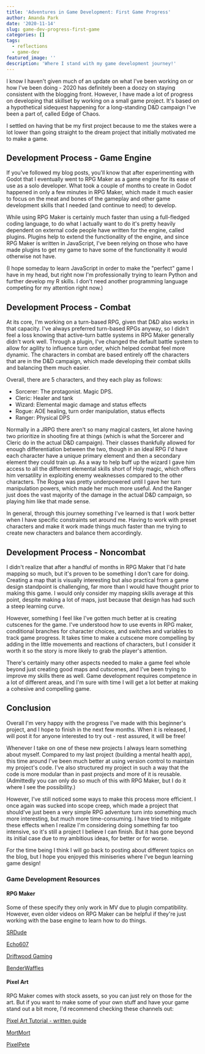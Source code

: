 ```yaml
---
title: 'Adventures in Game Development: First Game Progress'
author: Amanda Park
date: '2020-11-14'
slug: game-dev-progress-first-game
categories: []
tags:
  - reflections
  - game-dev
featured_image: ''
description: 'Where I stand with my game development journey!'
---
```


I know I haven't given much of an update on what I've been working on or how I've been doing - 2020 has definitely been a doozy on staying consistent with the blogging front. However, I have made a lot of progress on developing that skillset by working on a small game project. It's based on a hypothetical sidequest happening for a long-standing D&D campaign I've been a part of, called Edge of Chaos.

I settled on having that be my first project because to me the stakes were a lot lower than going straight to the dream project that initially motivated me to make a game.  

## Development Process - Game Engine

If you've followed my blog posts, you'll know that after experimenting with Godot that I eventually went to RPG Maker as a game engine for its ease of use as a solo developer. What took a couple of months to create in Godot happened in only a few minutes in RPG Maker, which made it much easier to focus on the meat and bones of the gameplay and other game development skills that I needed (and continue to need) to develop.

While using RPG Maker is certainly much faster than using a full-fledged coding language, to do what I actually want to do it's pretty heavily dependent on external code people have written for the engine, called plugins. Plugins help to extend the functionality of the engine, and since RPG Maker is written in JavaScript, I've been relying on those who have made plugins to get my game to have some of the functionality it would otherwise not have. 

(I hope someday to learn JavaScript in order to make the "perfect" game I have in my head, but right now I'm professionally trying to learn Python and further develop my R skills. I don't need another programming language competing for my attention right now.)

## Development Process - Combat

At its core, I'm working on a turn-based RPG, given that D&D also works in that capacity. I've always preferred turn-based RPGs anyway, so I didn't feel a loss knowing that active-turn battle systems in RPG Maker generally didn't work well. Through a plugin, I've changed the default battle system to allow for agility to influence turn order, which helped combat feel more dynamic. The characters in combat are based entirely off the characters that are in the D&D campaign, which made developing their combat skills and balancing them much easier.

Overall, there are 5 characters, and they each play as follows:

* Sorcerer: The protagonist. Magic DPS.
* Cleric: Healer and tank 
* Wizard: Elemental magic damage and status effects
* Rogue: AOE healing, turn order manipulation, status effects
* Ranger: Physical DPS

Normally in a JRPG there aren't so many magical casters, let alone having two prioritize in shooting fire at things (which is what the Sorcerer and Cleric do in the actual D&D campaign). Their classes thankfully allowed for enough differentiation between the two, though in an ideal RPG I'd have each character have a unique primary element and then a secondary element they could train up. As a way to help buff up the wizard I gave him access to all the different elemental skills short of Holy magic, which offers him versatility in exploiting enemy weaknesses compared to the other characters. The Rogue was pretty underpowered until I gave her turn manipulation powers, which made her much more useful. And the Ranger just does the vast majority of the damage in the actual D&D campaign, so playing him like that made sense.

In general, through this journey something I've learned is that I work better when I have specific constraints set around me. Having to work with preset characters and make it work made things much faster than me trying to create new characters and balance them accordingly.

## Development Process - Noncombat

I didn't realize that after a handful of months in RPG Maker that I'd hate mapping so much, but it's proven to be something I don't care for doing. Creating a map that is visually interesting but also practical from a game design standpoint is challenging, far more than I would have thought prior to making this game. I would only consider my mapping skills average at this point, despite making a lot of maps, just because that design has had such a steep learning curve.

However, something I feel like I've gotten much better at is creating cutscenes for the game. I've understood how to use events in RPG maker, conditional branches for character choices, and switches and variables to track game progress. It takes time to make a cutscene more compelling by adding in the little movements and reactions of characters, but I consider it worth it so the story is more likely to grab the player's attention. 

There's certainly many other aspects needed to make a game feel whole beyond just creating good maps and cutscenes, and I've been trying to improve my skills there as well. Game development requires competence in a lot of different areas, and I'm sure with time I will get a lot better at making a cohesive and compelling game.

## Conclusion

Overall I'm very happy with the progress I've made with this beginner's project, and I hope to finish in the next few months. When it is released, I will post it for anyone interested to try out - rest assured, it will be free!

Whenever I take on one of these new projects I always learn something about myself. Compared to my last project (building a mental health app), this time around I've been much better at using version control to maintain my project's code. I've also structured my project in such a way that the code is more modular than in past projects and more of it is reusable. (Admittedly you can only do so much of this with RPG Maker, but I do it where I see the possibility.)

However, I've still noticed some ways to make this process more efficient. I once again was sucked into scope creep, which made a project that should've just been a very simple RPG adventure turn into something much more interesting, but much more time-consuming. I have tried to mitigate these effects when I realize I'm considering doing something far too intensive, so it's still a project I believe I can finish. But it has gone beyond its initial case due to my ambitious ideas, for better or for worse.

For the time being I think I will go back to posting about different topics on the blog, but I hope you enjoyed this miniseries where I've begun learning game design!

### Game Development Resources

#### RPG Maker

Some of these specify they only work in MV due to plugin compatibility. However, even older videos on RPG Maker can be helpful if they're just working with the base engine to learn how to do things.
	
[SRDude](https://www.youtube.com/playlist?list=PLMcr1s5MjsiTky6KB4ML-q_QoBE_ZYJk5)

[Echo607](https://www.youtube.com/playlist?list=PLTcc-t1_NNLUzIUVRDyNWyGkfT-TBRtkG)

[Driftwood Gaming](https://www.youtube.com/playlist?list=PLGxLMLE3NfnJ2wm59fAYdxfRptRuKfvRA)

[BenderWaffles](https://www.youtube.com/playlist?list=PLFx_7sHrMlWUr6Kuk5FCHj6xsCncZVWYN)

#### Pixel Art

RPG Maker comes with stock assets, so you can just rely on those for the art. But if you want to make some of your own stuff and have your game stand out a bit more, I'd recommend checking these channels out:

[Pixel Art Tutorial - written guide](http://pixeljoint.com/forum/forum_posts.asp?TID=11299)

[MortMort](https://www.youtube.com/playlist?list=PLR3Ra9cf8aV06i2jKmgKvcYVHI86-4K_b)

[PixelPete](https://www.youtube.com/playlist?list=PLmac3HPrav-9UWt-ahViIZxpyQxJ2wPSH)
